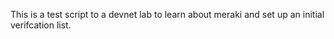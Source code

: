 This is a test script to a devnet lab to learn about meraki and set up an initial verifcation list. 
